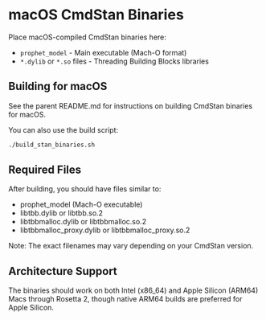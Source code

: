 # macOS CmdStan Binaries

Place macOS-compiled CmdStan binaries here:

- `prophet_model` - Main executable (Mach-O format)
- `*.dylib` or `*.so` files - Threading Building Blocks libraries

## Building for macOS

See the parent README.md for instructions on building CmdStan binaries for macOS.

You can also use the build script:
```bash
./build_stan_binaries.sh
```

## Required Files

After building, you should have files similar to:
- prophet_model (Mach-O executable)
- libtbb.dylib or libtbb.so.2
- libtbbmalloc.dylib or libtbbmalloc.so.2
- libtbbmalloc_proxy.dylib or libtbbmalloc_proxy.so.2

Note: The exact filenames may vary depending on your CmdStan version.

## Architecture Support

The binaries should work on both Intel (x86_64) and Apple Silicon (ARM64) Macs through Rosetta 2, though native ARM64 builds are preferred for Apple Silicon.
